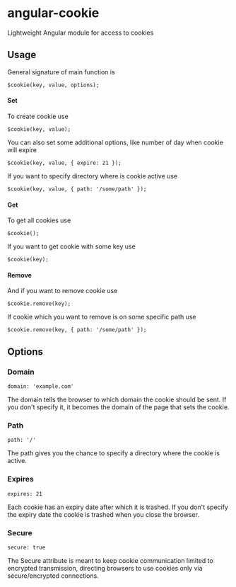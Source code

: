 angular-cookie
==============

Lightweight Angular module for access to cookies

Usage
-----

General signature of main function is

```
$cookie(key, value, options);
```

#### Set

To create cookie use

```
$cookie(key, value);
```

You can also set some additional options, like number of day when cookie will expire

```
$cookie(key, value, { expire: 21 });
```

If you want to specify directory where is cookie active use

```
$cookie(key, value, { path: '/some/path' });
```

#### Get

To get all cookies use

```
$cookie();
```

If you want to get cookie with some key use

```
$cookie(key);
```

#### Remove

And if you want to remove cookie use

```
$cookie.remove(key);
```

If cookie which you want to remove is on some specific path use

```
$cookie.remove(key, { path: '/some/path' });
```

Options
-------

### Domain


```
domain: 'example.com'
```

The domain tells the browser to which domain the cookie should be sent. 
If you don't specify it, it becomes the domain of the page that sets the cookie.

### Path

```
path: '/'
```

The path gives you the chance to specify a directory where the cookie is active.

### Expires

```
expires: 21
```

Each cookie has an expiry date after which it is trashed.
If you don't specify the expiry date the cookie is trashed when you close the browser.

### Secure

```
secure: true
```

The Secure attribute is meant to keep cookie communication limited to encrypted transmission, 
directing browsers to use cookies only via secure/encrypted connections. 
